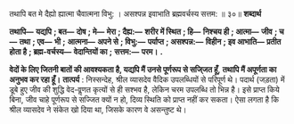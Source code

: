 

तथापि बत मे दैह्यो ह्यात्मा चैवात्मना विभु: । असश्पन्न इवाभाति ब्रह्मवर्चस्य सत्तम: ॥ ३०॥ **शब्दार्थ** 

**तथापि—** **यद्यपि** **; बत—** **दोष** **; मे—** **मेरा** **; दैह्य:—** **शरीर में स्थित** **; हि—** **निश्चय ही** **; आत्मा—** **जीव** **; च—** **तथा** **; एव—** **भी** **;** **आत्मना—** **अपने से** **; विभु:—** **पर्याप्त** **; असश्पन्न:—** **विहीन** **; इव आभाति—** **प्रतीत होता है** **; ब्रह्म-वर्चस्य—** **वेदान्तियों का** **;** **सत्तम:—** **परम।** **.** 

**वेदों के लिए जितनी बातों की आवश्यकता है, यद्यपि मैं उनसे पूर्णरूप से सजि्जत हूँ,** **तथापि मैं अपूर्णता का अनुभव कर रहा हूँ।** **तात्पर्य** : निस्सन्देह, श्रील व्यासदेव वैदिक उपलब्धियों से परिपूर्ण थे। पदार्थ (जड़ता) में डूबे हुए जीव की शुद्धि वेद-वॢणत कृत्यों से ही सश्भव है, लेकिन चरम उपलब्धि तो भिन्न है। इसे प्राप्त किये बिना, जीव चाहे पूर्णरूप से सज्जित क्यों न हो, दिव्य स्थिति को प्राप्त नहीं कर सकता। ऐसा लगता है कि श्रील व्यासदेव ने संकेत खो दिया था, जिसके कारण वे असन्तुष्ट थे। 
